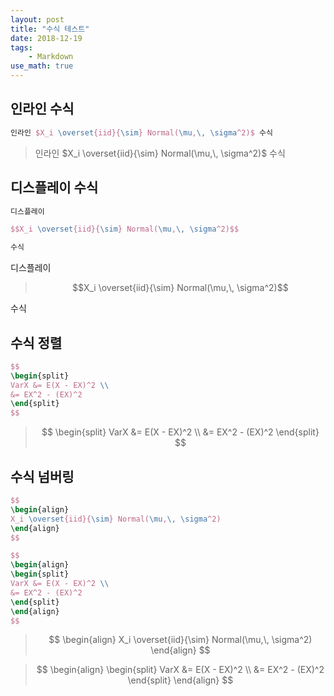 ```yaml
---
layout: post
title: "수식 테스트"
date: 2018-12-19
tags:
    - Markdown
use_math: true
---
```


## 인라인 수식

```latex
인라인 $X_i \overset{iid}{\sim} Normal(\mu,\, \sigma^2)$ 수식
```

> 인라인 $X_i \overset{iid}{\sim} Normal(\mu,\, \sigma^2)$ 수식


## 디스플레이 수식

```latex
디스플레이

$$X_i \overset{iid}{\sim} Normal(\mu,\, \sigma^2)$$

수식
```

디스플레이

> $$X_i \overset{iid}{\sim} Normal(\mu,\, \sigma^2)$$

수식

## 수식 정렬

```latex
$$
\begin{split}
VarX &= E(X - EX)^2 \\
&= EX^2 - (EX)^2
\end{split}
$$
```

> $$
> \begin{split}
> VarX &= E(X - EX)^2 \\
> &= EX^2 - (EX)^2
> \end{split}
> $$

## 수식 넘버링

```latex
$$
\begin{align}
X_i \overset{iid}{\sim} Normal(\mu,\, \sigma^2)
\end{align}
$$

$$
\begin{align}
\begin{split}
VarX &= E(X - EX)^2 \\
&= EX^2 - (EX)^2
\end{split}
\end{align}
$$
```

> $$
> \begin{align}
> X_i \overset{iid}{\sim} Normal(\mu,\, \sigma^2)
> \end{align}
> $$

> $$
> \begin{align}
> \begin{split}
> VarX &= E(X - EX)^2 \\
> &= EX^2 - (EX)^2
> \end{split}
> \end{align}
> $$
